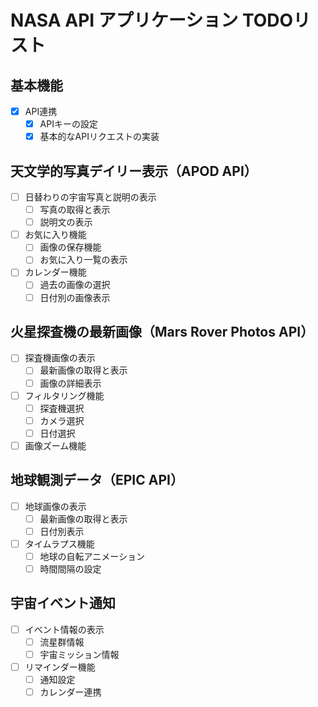 # NASA API アプリケーション TODOリスト

## 基本機能
- [x] API連携
  - [x] APIキーの設定
  - [x] 基本的なAPIリクエストの実装

## 天文学的写真デイリー表示（APOD API）
- [ ] 日替わりの宇宙写真と説明の表示
  - [ ] 写真の取得と表示
  - [ ] 説明文の表示
- [ ] お気に入り機能
  - [ ] 画像の保存機能
  - [ ] お気に入り一覧の表示
- [ ] カレンダー機能
  - [ ] 過去の画像の選択
  - [ ] 日付別の画像表示

## 火星探査機の最新画像（Mars Rover Photos API）
- [ ] 探査機画像の表示
  - [ ] 最新画像の取得と表示
  - [ ] 画像の詳細表示
- [ ] フィルタリング機能
  - [ ] 探査機選択
  - [ ] カメラ選択
  - [ ] 日付選択
- [ ] 画像ズーム機能

## 地球観測データ（EPIC API）
- [ ] 地球画像の表示
  - [ ] 最新画像の取得と表示
  - [ ] 日付別表示
- [ ] タイムラプス機能
  - [ ] 地球の自転アニメーション
  - [ ] 時間間隔の設定

## 宇宙イベント通知
- [ ] イベント情報の表示
  - [ ] 流星群情報
  - [ ] 宇宙ミッション情報
- [ ] リマインダー機能
  - [ ] 通知設定
  - [ ] カレンダー連携 
